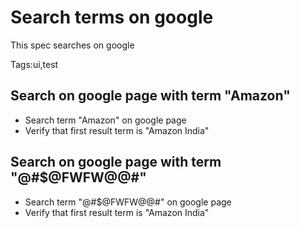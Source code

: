 # Search terms on google
This spec searches on google

Tags:ui,test

## Search on google page with term "Amazon"
* Search term "Amazon" on google page
* Verify that first result term is "Amazon India"

## Search on google page with term "@#$@FWFW@@#"
* Search term "@#$@FWFW@@#" on google page
* Verify that first result term is "Amazon India"
